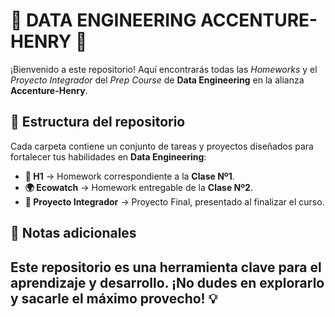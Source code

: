 # 🚀 DATA ENGINEERING ACCENTURE-HENRY 🚀

¡Bienvenido a este repositorio! Aquí encontrarás todas las *Homeworks* y el *Proyecto Integrador* del *Prep Course* de **Data Engineering** en la alianza **Accenture-Henry**.  

## 📂 Estructura del repositorio  
Cada carpeta contiene un conjunto de tareas y proyectos diseñados para fortalecer tus habilidades en **Data Engineering**:  

- **📝 H1** → Homework correspondiente a la **Clase Nº1**.  
- **🌍 Ecowatch** → Homework entregable de la **Clase Nº2**.  
- **🎯 Proyecto Integrador** → Proyecto Final, presentado al finalizar el curso.  

## 📌 Notas adicionales  
Este repositorio es una herramienta clave para el aprendizaje y desarrollo. ¡No dudes en explorarlo y sacarle el máximo provecho! 💡  
---

